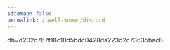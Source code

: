 ```yaml
---
sitemap: false
permalink: /.well-known/discord
---
```


dh=d202c767f18c10d5bdc0428da223d2c73635bac8
